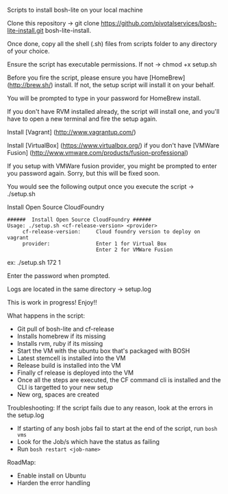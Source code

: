 Scripts to install bosh-lite on your local machine

Clone this repository -> git clone https://github.com/pivotalservices/bosh-lite-install.git bosh-lite-install.

Once done, copy all the shell (.sh) files from scripts folder to any directory of your choice. 

Ensure the script has executable permissions. If not -> chmod +x setup.sh

Before you fire the script, please ensure you have [HomeBrew] (http://brew.sh/) install. If not, the setup script will install it on your behalf.

You will be prompted to type in your password for HomeBrew install.

If you don't have RVM installed already, the script will install one, and you'll have to open a new terminal and fire the setup again.

Install [Vagrant] (http://www.vagrantup.com/)

Install [VirtualBox] (https://www.virtualbox.org/) if you don't have [VMWare Fusion] (http://www.vmware.com/products/fusion-professional)

If you setup with VMWare fusion provider, you might be prompted to enter you password again. Sorry, but this will be fixed soon.

You would see the following output once you execute the script -> ./setup.sh

Install Open Source CloudFoundry

```
######  Install Open Source CloudFoundry ######
Usage: ./setup.sh <cf-release-version> <provider>
	 cf-release-version: 	 Cloud foundry version to deploy on vagrant 
	 provider: 		         Enter 1 for Virtual Box 
							 Enter 2 for VMWare Fusion 

```

ex: ./setup.sh 172 1

Enter the password when prompted.

Logs are located in the same directory -> setup.log

This is work in progress! Enjoy!!

What happens in the script:
* Git pull of bosh-lite and cf-release
* Installs homebrew if its missing
* Installs rvm, ruby if its missing
* Start the VM with the ubuntu box that's packaged with BOSH 
* Latest stemcell is installed into the VM
* Release build is installed into the VM
* Finally cf release is deployed into the VM
* Once all the steps are executed, the CF command cli is installed and the CLI is targetted to your new setup
* New org, spaces are created

Troubleshooting:
If the script fails due to any reason, look at the errors in the setup.log
* If starting of any bosh jobs fail to start at the end of the script, run `bosh vms`
* Look for the Job/s which have the status as failing
* Run `bosh restart <job-name>`

RoadMap:
* Enable install on Ubuntu
* Harden the error handling
